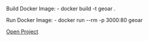 Build Docker Image:
    - docker build -t geoar .

Run Docker Image:
    - docker run --rm -p 3000:80 geoar
    
[Open Project](./www/index.html)
